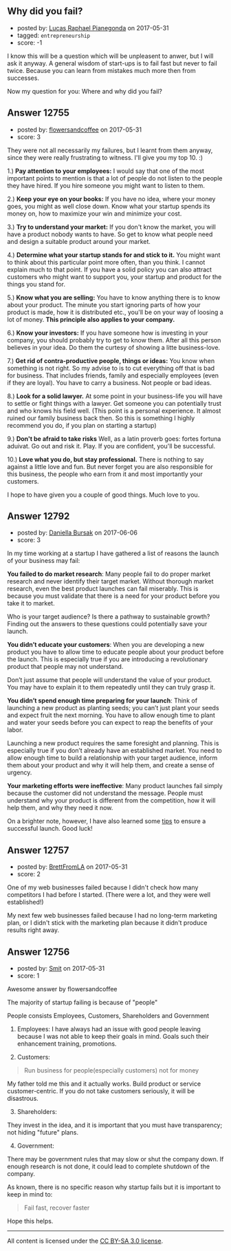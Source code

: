 ## Why did you fail?

- posted by: [Lucas Raphael Pianegonda](https://stackexchange.com/users/10909545/lucas-raphael-pianegonda) on 2017-05-31
- tagged: `entrepreneurship`
- score: -1

I know this will be a question which will be unpleasent to anwer, but I will ask it anyway. A  general wisdom of start-ups is to fail fast but never to fail twice. Because you can learn from mistakes much more then from successes. 

Now my question for you: Where and why did you fail? 


## Answer 12755

- posted by: [flowersandcoffee](https://stackexchange.com/users/10629558/flowersandcoffee) on 2017-05-31
- score: 3

They were not all necessarily my failures, but I learnt from them anyway, since they were really frustrating to witness. I'll give you my top 10. :) 

1.) **Pay attention to your employees:** I would say that one of the most important points to mention is that a lot of people do not listen to the people they have hired. If you hire someone you might want to listen to them. 

2.) **Keep your eye on your books:** If you have no idea, where your money goes, you might as well close down. Know what your startup spends its money on, how to maximize your win and minimize your cost. 

3.) **Try to understand your market:** If you don't know the market, you will have a product nobody wants to have. So get to know what people need and design a suitable product around your market.

4.) **Determine what your startup stands for and stick to it.** You might want to think about this particular point more often, than you think. I cannot explain much to that point. If you have a solid policy you can also attract customers who might want to support you, your startup and product for the things you stand for.

5.) **Know what you are selling:** You have to know anything there is to know about your product. The minute you start ignoring parts of how your product is made, how it is distributed etc., you'll be on your way of loosing a lot of money. **This principle also applies to your company.** 

6.) **Know your investors:** If you have someone how is investing in your company, you should probably try to get to know them. After all this person believes in your idea. Do them the curtesy of showing a litte business-love. 

7.) **Get rid of contra-productive people, things or ideas:** You know when something is not right. So my advise to is to cut everything off that is bad for business. That includes friends, family and especially employees (even if they are loyal). You have to carry a business. Not people or bad ideas. 

8.) **Look for a solid lawyer.** At some point in your business-life you will have to settle or fight things with a lawyer. Get someone you can potentially trust and who knows his field well. (This point is a personal experience. It almost ruined our family business back then. So this is something I highly recommend you do, if you plan on starting a startup) 

9.) **Don't be afraid to take risks** Well, as a latin proverb goes: fortes fortuna aduivat. Go out and risk it. Play. If you are confident, you'll be successful. 

10.) **Love what you do, but stay professional.** There is nothing to say against a little love and fun. But never forget you are also responsible for this business, the people who earn from it and most importantly your customers. 


I hope to have given you a couple of good things. 
Much love to you.  


## Answer 12792

- posted by: [Daniella Bursak](https://stackexchange.com/users/11058306/daniella-bursak) on 2017-06-06
- score: 3

<p>In my time working at a startup I have gathered a list of reasons the launch of your business may fail:</p>

<p><strong>You failed to do market research</strong>: Many people fail to do proper market research and never identify their target market. Without thorough market research, even the best product launches can fail miserably. This is because you must validate that there is a need for your product before you take it to market.</p>

<p>Who is your target audience? Is there a pathway to sustainable growth? Finding out the answers to these questions could potentially save your launch.</p>

<p><strong>You didn’t educate your customers</strong>: When you are developing a new product you have to allow time to educate people about your product before the launch. This is especially true if you are introducing a revolutionary product that people may not understand.</p>

<p>Don’t just assume that people will understand the value of your product. You may have to explain it to them repeatedly until they can truly grasp it.</p>

<p><strong>You didn’t spend enough time preparing for your launch</strong>: Think of launching a new product as planting seeds; you can’t just plant your seeds and expect fruit the next morning. You have to allow enough time to plant and water your seeds before you can expect to reap the benefits of your labor.</p>

<p>Launching a new product requires the same foresight and planning. This is especially true if you don’t already have an established market. You need to allow enough time to build a relationship with your target audience, inform them about your product and why it will help them, and create a sense of urgency.</p>

<p><strong>Your marketing efforts were ineffective</strong>: Many product launches fail simply because the customer did not understand the message. People must understand why your product is different from the competition, how it will help them, and why they need it now.</p>

<p>On a brighter note, however, I have also learned some <a href="https://tallyfy.com/launching-a-new-product/" rel="nofollow noreferrer">tips</a> to ensure a successful launch. Good luck!</p>



## Answer 12757

- posted by: [BrettFromLA](https://stackexchange.com/users/2813127/brettfromla) on 2017-05-31
- score: 2

One of my web businesses failed because I didn't check how many competitors I had before I started. (There were a lot, and they were well established!)

My next few web businesses failed because I had no long-term marketing plan, or I didn't stick with the marketing plan because it didn't produce results right away.


## Answer 12756

- posted by: [Smit](https://stackexchange.com/users/7665731/smit) on 2017-05-31
- score: 1

Awesome answer by flowersandcoffee

The majority of startup failing is because of "people"

People consists Employees, Customers, Shareholders and Government

1) Employees: I have always had an issue with good people leaving because I was not able to keep their goals in mind. Goals such their enhancement training, promotions.

2) Customers: 

> Run business for people(especially customers) not for money

My father told me this and it actually works. Build product or service customer-centric. If you do not take customers seriously, it will be disastrous.

3) Shareholders:

They invest in the idea, and it is important that you must have transparency; not hiding "future" plans.

4) Government:

There may be government rules that may slow or shut the company down. If enough research is not done, it could lead to complete shutdown of the company.

As known, there is no specific reason why startup fails but it is important to keep in mind to:

> Fail fast, recover faster

Hope this helps.



---

All content is licensed under the [CC BY-SA 3.0 license](https://creativecommons.org/licenses/by-sa/3.0/).
